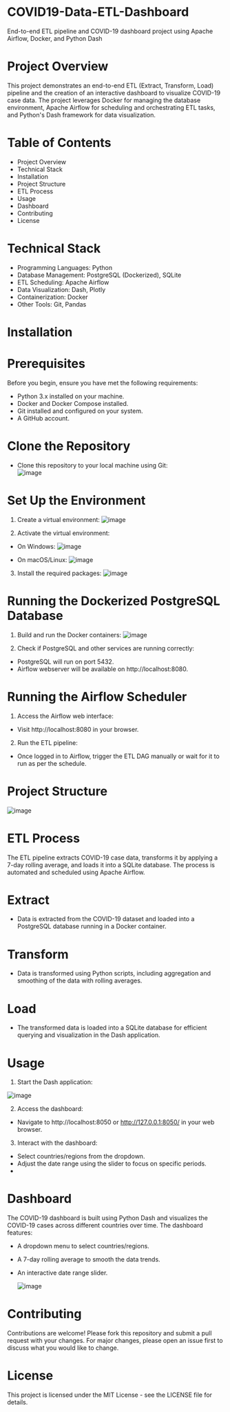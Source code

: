 # COVID19-Data-ETL-Dashboard
End-to-end ETL pipeline and COVID-19 dashboard project using Apache Airflow, Docker, and Python Dash

# Project Overview
This project demonstrates an end-to-end ETL (Extract, Transform, Load) pipeline and the creation of an interactive dashboard to visualize COVID-19 case data. The project leverages Docker for managing the database environment, Apache Airflow for scheduling and orchestrating ETL tasks, and Python's Dash framework for data visualization.

# Table of Contents
- Project Overview
- Technical Stack
- Installation
- Project Structure
- ETL Process
- Usage
- Dashboard
- Contributing
- License

# Technical Stack
- Programming Languages: Python
- Database Management: PostgreSQL (Dockerized), SQLite
- ETL Scheduling: Apache Airflow
- Data Visualization: Dash, Plotly
- Containerization: Docker
- Other Tools: Git, Pandas

# Installation
# Prerequisites
Before you begin, ensure you have met the following requirements:
- Python 3.x installed on your machine.
- Docker and Docker Compose installed.
- Git installed and configured on your system.
- A GitHub account.

# Clone the Repository
- Clone this repository to your local machine using Git:  
  ![image](https://github.com/user-attachments/assets/29a323c1-4967-4f1a-a633-c8cf7d9c9f0a)

# Set Up the Environment
1. Create a virtual environment:
![image](https://github.com/user-attachments/assets/9d9207f7-bdfe-477c-aca0-aef061af3014)

3. Activate the virtual environment:
- On Windows:
![image](https://github.com/user-attachments/assets/490a02af-125a-435d-8e91-58b8ed143e37)

- On macOS/Linux:
 ![image](https://github.com/user-attachments/assets/3cca524f-b6cf-4cfb-8835-b07efa5182ee)

3. Install the required packages:
  ![image](https://github.com/user-attachments/assets/9250e525-7b8f-4d6a-b9f0-f3e568d3df15)

# Running the Dockerized PostgreSQL Database
1. Build and run the Docker containers:
![image](https://github.com/user-attachments/assets/a132c3b9-63d9-4fec-9cf7-09cc34f74bda)

3. Check if PostgreSQL and other services are running correctly:
- PostgreSQL will run on port 5432.
- Airflow webserver will be available on http://localhost:8080.

# Running the Airflow Scheduler
1. Access the Airflow web interface:
- Visit http://localhost:8080 in your browser.
2. Run the ETL pipeline:
- Once logged in to Airflow, trigger the ETL DAG manually or wait for it to run as per the schedule.

# Project Structure
  ![image](https://github.com/user-attachments/assets/eddd0a3a-20be-43b1-b4fc-527d60f2805a)

# ETL Process
The ETL pipeline extracts COVID-19 case data, transforms it by applying a 7-day rolling average, and loads it into a SQLite database. The process is automated and scheduled using Apache Airflow.

# Extract
- Data is extracted from the COVID-19 dataset and loaded into a PostgreSQL database running in a Docker container.
# Transform
- Data is transformed using Python scripts, including aggregation and smoothing of the data with rolling averages.
# Load
- The transformed data is loaded into a SQLite database for efficient querying and visualization in the Dash application.

# Usage
1. Start the Dash application:

  ![image](https://github.com/user-attachments/assets/3aa02e25-0aae-48a5-8b1c-93b10fefb771)

2. Access the dashboard:
- Navigate to http://localhost:8050 or http://127.0.0.1:8050/ in your web browser.

3. Interact with the dashboard:
- Select countries/regions from the dropdown.
- Adjust the date range using the slider to focus on specific periods.
- 
# Dashboard
The COVID-19 dashboard is built using Python Dash and visualizes the COVID-19 cases across different countries over time. The dashboard features:

- A dropdown menu to select countries/regions.
- A 7-day rolling average to smooth the data trends.
- An interactive date range slider.

  ![image](https://github.com/user-attachments/assets/63368452-b1c0-45f1-9afd-bdb8799baaaf)

# Contributing
Contributions are welcome! Please fork this repository and submit a pull request with your changes. For major changes, please open an issue first to discuss what you would like to change.

# License
This project is licensed under the MIT License - see the LICENSE file for details.
